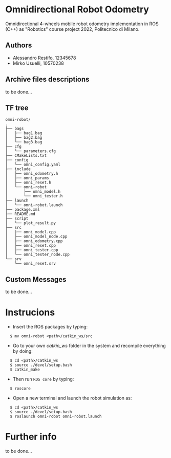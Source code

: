 # Omnidirectional Robot Odometry
Omnidirectional 4-wheels mobile robot odometry implementation in ROS (C++) as "Robotics" course project 2022, Politecnico di Milano.

## Authors
- Alessandro Restifo, 12345678
- Mirko Usuelli, 10570238

## Archive files descriptions
to be done...

## TF tree
```
omni-robot/
.
├── bags
│   ├── bag1.bag
│   ├── bag2.bag
│   └── bag3.bag
├── cfg
│   └── parameters.cfg
├── CMakeLists.txt
├── config
│   └── omni_config.yaml
├── include
│   ├── omni_odometry.h
│   ├── omni_params
│   ├── omni_reset.h
│   └── omni-robot
│       ├── omni_model.h
│       └── omni_tester.h
├── launch
│   └── omni-robot.launch
├── package.xml
├── README.md
├── script
│   └── plot_result.py
├── src
│   ├── omni_model.cpp
│   ├── omni_model_node.cpp
│   ├── omni_odometry.cpp
│   ├── omni_reset.cpp
│   ├── omni_tester.cpp
│   └── omni_tester_node.cpp
└── srv
    └── omni_reset.srv
```

## Custom Messages
to be done...

# Instrucions
- Insert the ROS packages by typing:
```
  $ mv omni-robot <path>/catkin_ws/src
```
- Go to your own *catkin_ws* folder in the system and recompile everything by doing:
```
  $ cd <path>/catkin_ws
  $ source ./devel/setup.bash
  $ catkin_make
```
- Then run `ROS core` by typing:
```
  $ roscore
```
- Open a new terminal and launch the robot simulation as:
```
  $ cd <path>/catkin_ws
  $ source ./devel/setup.bash
  $ roslaunch omni-robot omni-robot.launch
```

# Further info
to be done...